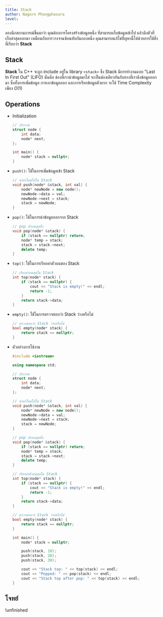 ```yaml
---
title: Stack 
author: Nagorn Phongphasura
level:
---
```


ลองนึกสถานการณ์ขึ้นมาว่า คุณต้องการโครงสร้างข้อมูลหนึ่ง ที่สามารถเก็บข้อมูลเข้าไป แล้วดึงตัวที่เก็บล่าสุดออกมา เหมือนกับการวางจานซ้อนทับกันกองหนึ่ง คุณสามารถแก้ไขปัญหานี้ได้ด้วยการใช้สิ่งที่เรียกว่า **Stack**

## Stack

**Stack** ใน C++ จะถูก include อยู่ใน library `<stack>` ซึ่ง Stack มีการทำงานแบบ "Last In First Out" (LIFO) นั่นคือ ช่องที่เรานำข้อมูลมาใส่ จะเป็นช่องเดียวกันกับทางที่เราดึงข้อมูลออกมา ซึ่งทั้งการเพิ่มข้อมูล การเอาข้อมูลออก และการเรียกข้อมูลตัวแรก จะใช้ Time Complexity เพียง $O(1)$

## Operations

- Initialization

    ```cpp title="การ Implement ใน C++"
    // ประกาศ
    struct node {
        int data;
        node* next;
    };
    
    int main() {
        node* stack = nullptr;
    }
    ```

- `push()`: ใช้ในการเพิ่มข้อมูลเข้า Stack

    ```cpp title="การ Implement ใน C++"
    // นำค่าใหม่ใส่ใน Stack
    void push(node* &stack, int val) {
        node* newNode = new node();
        newNode->data = val;
        newNode->next = stack;
        stack = newNode;
    }
    ```

- `pop()`: ใช้ในการนำข้อมูลออกจาก Stack

    ```cpp title="การ Implement ใน C++"
    // pop ตัวบนสุดทิ้ง
    void pop(node* &stack) {
        if (stack == nullptr) return;
        node* temp = stack;
        stack = stack->next;
        delete temp;
    }
    ```

- `top()`: ใช้ในการเรียกค่าตัวบนของ Stack

    ```cpp title="การ Implement ใน C++"
    // เรียกค่าบนสุดใน Stack
    int top(node* stack) {
        if (stack == nullptr) {
            cout << "Stack is empty!" << endl;
            return -1;
        }
        return stack->data;
    }
    ```

- `empty()`: ใช้ในการตรวจสอบว่า Stack ว่างหรือไม่

    ```cpp title="การ Implement ใน C++"
    // ตรวจสอบว่า Stack ว่างหรือไม่
    bool empty(node* stack) {
        return stack == nullptr;
    }
    ```

- ตัวอย่างการใช้งาน

    ```cpp title="ตัวอย่างการใช้งาน Stack"
    #include <iostream>

    using namespace std;

    // ประกาศ
    struct node {
        int data;
        node* next;
    };

    // นำค่าใหม่ใส่ใน Stack
    void push(node* &stack, int val) {
        node* newNode = new node();
        newNode->data = val;
        newNode->next = stack;
        stack = newNode;
    }

    // pop ตัวบนสุดทิ้ง
    void pop(node* &stack) {
        if (stack == nullptr) return;
        node* temp = stack;
        stack = stack->next;
        delete temp;
    }

    // เรียกค่าตัวบนสุดใน Stack
    int top(node* stack) {
        if (stack == nullptr) {
            cout << "Stack is empty!" << endl;
            return -1;
        }
        return stack->data;
    }

    // ตรวจสอบว่า Stack ว่างหรือไม่
    bool empty(node* stack) {
        return stack == nullptr;
    }

    int main() {
        node* stack = nullptr;

        push(stack, 10);
        push(stack, 20);
        push(stack, 30);

        cout << "Stack top: " << top(stack) << endl;
        cout << "Popped: " << pop(stack) << endl;
        cout << "Stack top after pop: " << top(stack) << endl;
    }
    ```

## โจทย์

!unfinished
